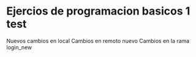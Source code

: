 # Ejercios de programacion basicos 1 test
Nuevos cambios en local
Cambios en remoto nuevo
Cambios en la rama login_new

